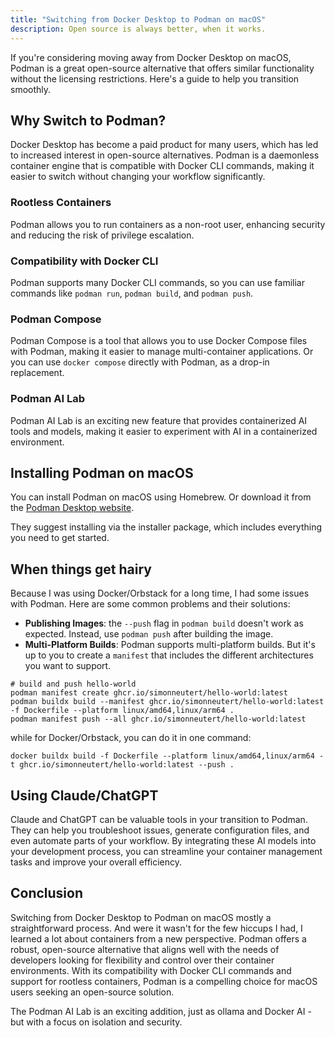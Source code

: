 ```yaml
---
title: "Switching from Docker Desktop to Podman on macOS"
description: Open source is always better, when it works.
---
```


If you're considering moving away from Docker Desktop on macOS, Podman is a great open-source alternative that offers similar functionality without the licensing restrictions. Here's a guide to help you transition smoothly.

## Why Switch to Podman?

Docker Desktop has become a paid product for many users, which has led to increased interest in open-source alternatives. Podman is a daemonless container engine that is compatible with Docker CLI commands, making it easier to switch without changing your workflow significantly.

### Rootless Containers

Podman allows you to run containers as a non-root user, enhancing security and reducing the risk of privilege escalation.

### Compatibility with Docker CLI

Podman supports many Docker CLI commands, so you can use familiar commands like `podman run`, `podman build`, and `podman push`.

### Podman Compose

Podman Compose is a tool that allows you to use Docker Compose files with Podman, making it easier to manage multi-container applications. Or you can use `docker compose` directly with Podman, as a drop-in replacement.

### Podman AI Lab

Podman AI Lab is an exciting new feature that provides containerized AI tools and models, making it easier to experiment with AI in a containerized environment.

## Installing Podman on macOS

You can install Podman on macOS using Homebrew. Or download it from the [Podman Desktop website](https://podman.io/).

They suggest installing via the installer package, which includes everything you need to get started.

## When things get hairy

Because I was using Docker/Orbstack for a long time, I had some issues with Podman. Here are some common problems and their solutions:

- **Publishing Images**: the `--push` flag in `podman build` doesn't work as expected. Instead, use `podman push` after building the image.
- **Multi-Platform Builds**: Podman supports multi-platform builds. But it's up to you to create a `manifest` that includes the different architectures you want to support.

```
# build and push hello-world
podman manifest create ghcr.io/simonneutert/hello-world:latest
podman buildx build --manifest ghcr.io/simonneutert/hello-world:latest -f Dockerfile --platform linux/amd64,linux/arm64 .
podman manifest push --all ghcr.io/simonneutert/hello-world:latest
```

while for Docker/Orbstack, you can do it in one command:

```
docker buildx build -f Dockerfile --platform linux/amd64,linux/arm64 -t ghcr.io/simonneutert/hello-world:latest --push .
```

## Using Claude/ChatGPT

Claude and ChatGPT can be valuable tools in your transition to Podman. They can help you troubleshoot issues, generate configuration files, and even automate parts of your workflow. By integrating these AI models into your development process, you can streamline your container management tasks and improve your overall efficiency.

## Conclusion

Switching from Docker Desktop to Podman on macOS mostly a straightforward process. And were it wasn't for the few hiccups I had, I learned a lot about containers from a new perspective. Podman offers a robust, open-source alternative that aligns well with the needs of developers looking for flexibility and control over their container environments. With its compatibility with Docker CLI commands and support for rootless containers, Podman is a compelling choice for macOS users seeking an open-source solution.

The Podman AI Lab is an exciting addition, just as ollama and Docker AI - but with a focus on isolation and security.
